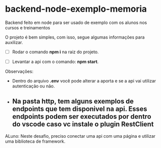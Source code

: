 # backend-node-exemplo-memoria
Backend feito em node para ser usado de exemplo com os alunos nos cursos e treinamentos

O projeto é bem simples, com isso, segue algumas informações para auxilizar.

- [ ] Rodar o comando **npm i** na raiz do projeto.

- [ ] Levantar a api com o comando: **npm start**.

Observações:

* Dentro do arquivo **.env**  você pode alterar a aporta e se a api vai utilizar autenticação ou não.
* Na pasta **http**, tem alguns exemplos de endpoints que tem disponivel na api. Esses endpoints podem ser executados por dentro do vscode caso vc instale o plugin **RestClient**
  ---------------------------------------------------
ALuno:
Neste desafio, preciso conectar uma api com uma página e utilizar uma biblioteca de framework.
